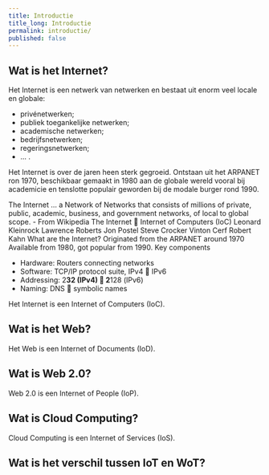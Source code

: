 ```yaml
---
title: Introductie
title_long: Introductie
permalink: introductie/
published: false
---
```


Wat is het Internet?
--------------------

Het Internet is een netwerk van netwerken en bestaat uit enorm veel locale en globale:

- privénetwerken;
- publiek toegankelijke netwerken;
- academische netwerken;
- bedrijfsnetwerken;
- regeringsnetwerken;
- ... .

Het Internet is over de jaren heen sterk gegroeid. Ontstaan uit het ARPANET ron 1970, beschikbaar gemaakt in 1980 aan de globale wereld vooral bij academicie en tenslotte populair geworden bij de modale burger rond 1990.

The Internet … a Network of Networks that consists of millions of
private, public, academic, business, and government networks, of
local to global scope. - From Wikipedia
The Internet  Internet of Computers (IoC)
Leonard Kleinrock Lawrence Roberts Jon Postel Steve Crocker Vinton Cerf Robert Kahn
What are the Internet?
Originated from the ARPANET around 1970
Available from 1980, got popular from 1990.
Key components
- Hardware: Routers connecting networks
- Software: TCP/IP protocol suite, IPv4  IPv6
- Addressing: 2**32 (IPv4)  2**128 (IPv6)
- Naming: DNS  symbolic names

Het Internet is een Internet of Computers (IoC).

Wat is het Web?
---------------

Het Web is een Internet of Documents (IoD).

Wat is Web 2.0?
---------------

Web 2.0 is een Internet of People (IoP).

Wat is Cloud Computing?
-----------------------

Cloud Computing is een Internet of Services (IoS).

Wat is het verschil tussen IoT en WoT?
--------------------------------------